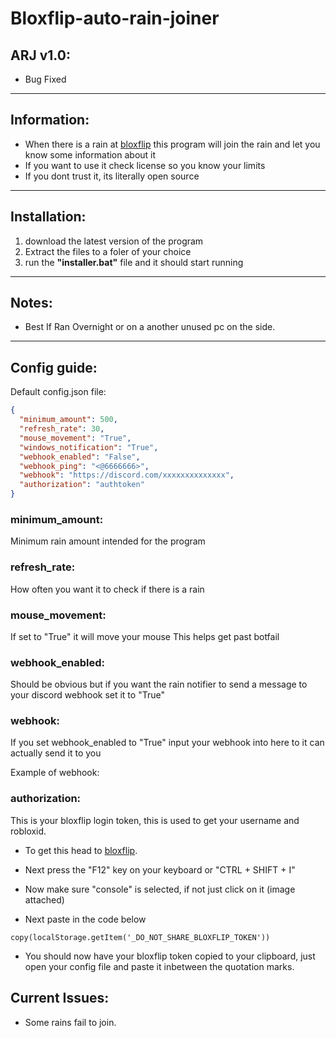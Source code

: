 # Bloxflip-auto-rain-joiner

## ARJ v1.0:
- Bug Fixed


-----------------------------------------------------------------------------------------------------------------------------------------------------------------------

## Information:
- When there is a rain at [bloxflip](https://bloxflip.com) this program will join the rain and let you know some information about it
- If you want to use it check license so you know your limits
- If you dont trust it, its literally open source

-----------------------------------------------------------------------------------------------------------------------------------------------------------------------

## Installation:
1) download the latest version of the program
2) Extract the files to a foler of your choice
3) run the **"installer.bat"** file and it should start running


-----------------------------------------------------------------------------------------------------------------------------------------------------------------------

## Notes:
- Best If Ran Overnight or on a another unused pc on the side.


-----------------------------------------------------------------------------------------------------------------------------------------------------------------------

## Config guide:

Default config.json file:
```json
{
  "minimum_amount": 500,
  "refresh_rate": 30,
  "mouse_movement": "True",
  "windows_notification": "True",
  "webhook_enabled": "False",
  "webhook_ping": "<@6666666>",
  "webhook": "https://discord.com/xxxxxxxxxxxxxx",
  "authorization": "authtoken"
}
```
### minimum_amount:
Minimum rain amount intended for the program



### refresh_rate:
How often you want it to check if there is a rain


### mouse_movement:
If set to "True" it will move your mouse This helps get past botfail



### webhook_enabled:
Should be obvious but if you want the rain notifier to send a message to your discord webhook set it to "True"


### webhook:
If you set webhook_enabled to "True" input your webhook into here to it can actually send it to you

Example of webhook:


### authorization:
This is your bloxflip login token, this is used to get your username and robloxid.

- To get this head to [bloxflip](https://bloxflip.com).
- Next press the "F12" key on your keyboard or "CTRL + SHIFT + I"
- Now make sure "console" is selected, if not just click on it (image attached)



- Next paste in the code below
```
copy(localStorage.getItem('_DO_NOT_SHARE_BLOXFLIP_TOKEN'))
```
- You should now have your bloxflip token copied to your clipboard, just open your config file and paste it inbetween the quotation marks.

## Current Issues:
- Some rains fail to join.
